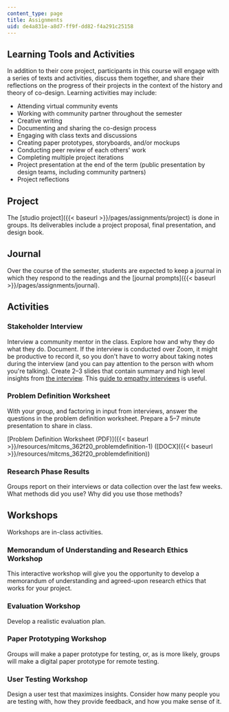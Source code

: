 ```yaml
---
content_type: page
title: Assignments
uid: de4a831e-a8d7-ff9f-dd82-f4a291c25158
---
```


Learning Tools and Activities
-----------------------------

In addition to their core project, participants in this course will engage with a series of texts and activities, discuss them together, and share their reflections on the progress of their projects in the context of the history and theory of co-design. Learning activities may include:

*   Attending virtual community events
*   Working with community partner throughout the semester
*   Creative writing
*   Documenting and sharing the co-design process
*   Engaging with class texts and discussions
*   Creating paper prototypes, storyboards, and/or mockups
*   Conducting peer review of each others' work
*   Completing multiple project iterations
*   Project presentation at the end of the term (public presentation by design teams, including community partners)
*   Project reflections

Project
-------

The [studio project]({{< baseurl >}}/pages/assignments/project) is done in groups. Its deliverables include a project proposal, final presentation, and design book. 

Journal
-------

Over the course of the semester, students are expected to keep a journal in which they respond to the readings and the [journal prompts]({{< baseurl >}}/pages/assignments/journal).

Activities
----------

### Stakeholder Interview

Interview a community mentor in the class. Explore how and why they do what they do. Document. If the interview is conducted over Zoom, it might be productive to record it, so you don't have to worry about taking notes during the interview (and you can pay attention to the person with whom you're talking). Create 2–3 slides that contain summary and high level insights from [the interview](https://www.designkit.org/methods/interview). This [guide to empathy interviews](https://webdesign.tutsplus.com/articles/techniques-of-empathy-interviews-in-design-thinking--cms-31219) is useful.

### Problem Definition Worksheet

With your group, and factoring in input from interviews, answer the questions in the problem definition worksheet. Prepare a 5–7 minute presentation to share in class.

[Problem Definition Worksheet (PDF)]({{< baseurl >}}/resources/mitcms_362f20_problemdefinition-1) ([DOCX]({{< baseurl >}}/resources/mitcms_362f20_problemdefinition))

### Research Phase Results

Groups report on their interviews or data collection over the last few weeks. What methods did you use? Why did you use those methods?

Workshops
---------

Workshops are in-class activities.

### Memorandum of Understanding and Research Ethics Workshop

This interactive workshop will give you the opportunity to develop a memorandum of understanding and agreed-upon research ethics that works for your project.

### Evaluation Workshop

Develop a realistic evaluation plan.

### Paper Prototyping Workshop

Groups will make a paper prototype for testing, or, as is more likely, groups will make a digital paper prototype for remote testing.

### User Testing Workshop

Design a user test that maximizes insights. Consider how many people you are testing with, how they provide feedback, and how you make sense of it.